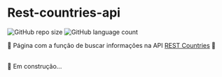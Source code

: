 # Rest-countries-api

![GitHub repo size](https://img.shields.io/github/repo-size/DaniloCalegaro/rest-countries-api)
![GitHub language count](https://img.shields.io/github/languages/count/DaniloCalegaro/rest-countries-api)


🚧  Página com a função de buscar informações na API [REST Countries](https://restcountries.com/ "REST Countries") 🚧
<br>
<br>

  🚀 Em construção...  


